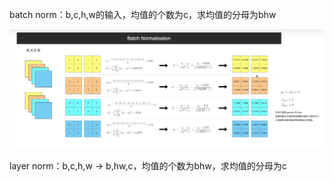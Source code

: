 batch norm：b,c,h,w的输入，均值的个数为c，求均值的分母为bhw

![](images/batchnorm与layer%20norm_image_1.png)

layer norm：b,c,h,w -> b,hw,c，均值的个数为bhw，求均值的分母为c
